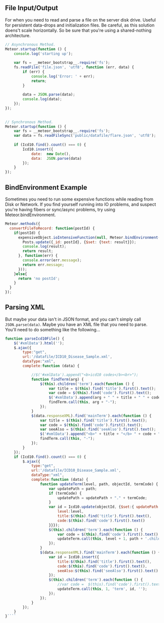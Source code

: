 ## File Input/Output
For when you need to read and parse a file on the server disk drive.  Useful for persistent data-drops and initialization files.  Be careful, as this solution doens't scale horizontally.  So be sure that you're using a shared-nothing architecture.  

````js
// Asynchronous Method.
Meteor.startup(function () {
    console.log('starting up');
 
    var fs = __meteor_bootstrap__.require('fs');
    fs.readFile('file.json', 'utf8', function (err, data) {
        if (err) {
            console.log('Error: ' + err);
            return;
        }
 
        data = JSON.parse(data);
        console.log(data);
    });
});
 
 
// Synchronous Method.
Meteor.startup(function () {
    var fs = __meteor_bootstrap__.require('fs');
    var data = fs.readFileSync('public/datafile/flare.json', 'utf8');
 
    if (Icd10.find().count() === 0) {
        Icd10.insert({
            date:  new Date(),
            data:  JSON.parse(data)
        });
    }
});
````

## BindEnvironment Example  

Sometimes you need to run some expensive functions while reading from Disk or Network.  If you find yourself running into IO problems, and suspect you're having fibers or sync/async problems, try using Meteor.bindEnvironment.  
````js
Meteor.methods({
  convertFileToRecord: function(postId) {
    if(postId) {
      expensiveObject.ioIntensiveFunction(null, Meteor.bindEnvironment(function(result) {
        Posts.update({_id: postId}, {$set: {text: result}});
        console.log(result);
        return result;
      }, function(err) {
        console.error(err.message);
        return err.message;
      }));
    }else{
      return 'no postId';
    }
  }
});
````



## Parsing XML  
But maybe your data isn't in JSON format, and you can't simply call ``JSON.parse(data)``.  Maybe you have an XML file that you need to parse.  You'll need to do something like the following...     

````js
function parseIcd10File() {
    $('#xmlData').html('');
    $.ajax({
        type:"get",
        url:'/datafile/ICD10_Disease_Sample.xml',
        dataType:"xml",
        complete:function (data) {

            //$('#xmlData').append("<b>icd10 codes</b><br>");
            function findTerm(arg) {
                $(this).children('term').each(function () {
                    var title = $(this).find('title').first().text();
                    var code = $(this).find('code').first().text();
                    $('#xmlData').append(arg + " " + title + " " + code + "<br>");
                    findTerm.call(this, arg + "-");
                });
            }
            $(data.responseXML).find('mainTerm').each(function () {
                var title = $(this).find('title').first().text();
                var code = $(this).find('code').first().text();
                var seeAlso = $(this).find('seeAlso').first().text();
                $('#xmlData').append("<b>" + title + "</b> " + code + "<br>");
                findTerm.call(this, "-");
            });
        }
    });
    if (Icd10.find().count() === 0) {
        $.ajax({
            type:"get",
            url:'/datafile/ICD10_Disease_Sample.xml',
            dataType:"xml",
            complete:function (data) {
                function updateTerm(level, path, objectId, termCode) {
                    var updatePath = path;
                    if (termCode) {
                        updatePath = updatePath + "." + termCode;
                    }
                    var id = Icd10.update(objectId, {$set:{ updatePath:{
                        level:level,
                        title:$(this).find('title').first().text(),
                        code:$(this).find('code').first().text()
                    }}});
                    $(this).children('term').each(function () {
                        var code = $(this).find('code').first().text();
                        updateTerm.call(this, level + 1, path + '.children', id, code);
                    });
                }
                $(data.responseXML).find('mainTerm').each(function () {
                    var id = Icd10.insert({
                        title:$(this).find('title').first().text(),
                        code:$(this).find('code').first().text(),
                        seeAlso:$(this).find('seeAlso').first().text()
                    });
                    $(this).children('term').each(function () {
                        //var code =  $(this).find('code').first().text();
                        updateTerm.call(this, 1, 'term', id, '');
                    });
                });
            }
        });
    }
}````

